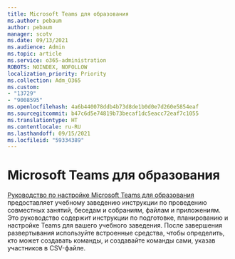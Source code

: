 ```yaml
---
title: Microsoft Teams для образования
ms.author: pebaum
author: pebaum
manager: scotv
ms.date: 09/13/2021
ms.audience: Admin
ms.topic: article
ms.service: o365-administration
ROBOTS: NOINDEX, NOFOLLOW
localization_priority: Priority
ms.collection: Adm_O365
ms.custom:
- "13729"
- "9008595"
ms.openlocfilehash: 4a6b440078ddb4b73d8de1b0d0e7d260e5854eaf
ms.sourcegitcommit: b47c6d5e74819b73becaf1dc5eacc72eaf7c1055
ms.translationtype: HT
ms.contentlocale: ru-RU
ms.lasthandoff: 09/15/2021
ms.locfileid: "59334389"
---
```

# <a name="microsoft-teams-for-education-setup"></a>Microsoft Teams для образования

[Руководство по настройке Microsoft Teams для образования](https://admin.microsoft.com/AdminPortal/Home?#/modernonboarding/msteamsedu) предоставляет учебному заведению инструкции по проведению совместных занятий, беседам и собраниям, файлам и приложениям. Это руководство содержит инструкции по подготовке, планированию и настройке Teams для вашего учебного заведения. После завершения развертывания используйте встроенные средства, чтобы определить, кто может создавать команды, и создавайте команды сами, указав участников в CSV-файле. 

